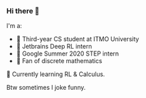 ### Hi there 👋

I'm a:
- 🌈 Third-year CS student at ITMO University
- 🦄 Jetbrains Deep RL intern
- 🥦 Google Summer 2020 STEP intern
- 💚 Fan of discrete mathematics

🐷 Currently learning RL & Calculus.

Btw sometimes I joke funny.
